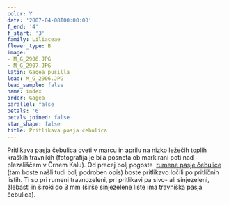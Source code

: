 ```yaml
---
color: Y
date: '2007-04-08T00:00:00'
f_end: '4'
f_start: '3'
family: Liliaceae
flower_type: B
image:
- M_G_2906.JPG
- M_G_2907.JPG
latin: Gagea pusilla
lead: M_G_2906.JPG
lead_sample: false
name: index
order: Gagea
parallel: false
petals: '6'
petals_joined: false
star_shape: false
title: Pritlikava pasja čebulica
---
```

Pritlikava pasja čebulica cveti v marcu in aprilu na nizko ležečih toplih kraških travnikih (fotografija je bila posneta ob markirani poti nad plezališčem v Črnem Kalu). Od precej bolj pogoste  [rumene pasje čebulice](../GageaLutea(RumenaPasjaCebulica)/si_GageaLutea(RumenaPasjaCebulica).asp) (tam boste našli tudi bolj podroben opis) boste pritlikavo ločili po pritličnih listih. Ti so pri rumeni travnozeleni, pri pritlikavi pa sivo- ali sinjezeleni, žlebasti in široki do 3 mm (širše sinjezelene liste ima travniška pasja čebulica).
